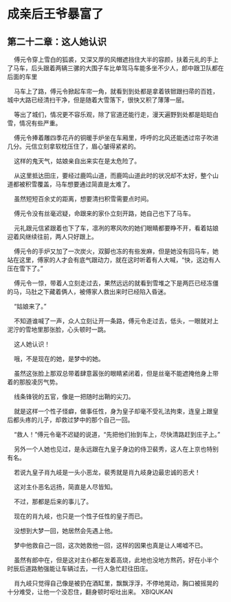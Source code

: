 # 成亲后王爷暴富了 
 ## 第二十二章：这人她认识
     傅元令穿上雪白的狐裘，又深又厚的风帽遮挡住大半的容颜，扶着元礼的手上了马车，后头跟着两辆三骡的大围子车比单驾马车能多坐不少人，郎中跟卫队都在后面的车里

    马车上了路，傅元令掀起车帘一角，就看到到处都是拿着铁锨跟扫帚的百姓，城中大路已经清扫干净，但是随着大雪落下，很快又积了薄薄一层。

    等出了城们，情况更不容乐观，除了官道还能行走，漫天遍野到处都是皑皑白雪，情况有些严重。

    傅元令捧着雕四季花卉的铜暖手炉坐在车厢里，呼呼的北风还能透过帘子吹进几分。元信立刻拿软枕压住了，眉心皱得紧紧的。

    这样的鬼天气，姑娘亲自出来实在是太危险了。

    从这里抵达田庄，要经过鹿鸣山道，而鹿鸣山道此时的状况却不太好，整个山道都被积雪覆盖，马车想要通过简直是太难了。

    虽然短短百余丈的距离，想要清扫积雪需要点时间。

    傅元令没有丝毫迟疑，命跟来的家仆立刻开路，她自己也下了马车。

    元礼跟元信紧跟着也下了车，凛冽的寒风吹的她们眼睛都要睁不开，看着姑娘迎着风继续往前，两人只好跟上。

    傅元令的手炉又加了一次炭火，双脚也冻的有些发麻，但是她没有回马车，她站在这里，傅家的人才会有底气跟动力，就在这时听着有人大喊，“快，这边有人压在雪下了。”

    傅元令一惊，带着人立刻走过去，果然远远的就看到雪堆之下是两匹已经冻僵的马，马肚之下藏着俩人，被傅家人救出来时已经陷入昏迷。

    “姑娘来了。”

    不知道谁喊了一声，众人立刻让开一条路，傅元令走过去，低头，一眼就对上泥泞的雪地里那张脸，心头顿时一跳。

    这人她认识！

    哦，不是现在的她，是梦中的她。

    虽然这张脸上那双总带着肆意嚣张的眼睛紧闭着，但是丝毫不能遮掩他身上带着的那股凌厉气势。

    线条锋锐的五官，像是一把随时出鞘的尖刀。

    就是这样一个性子怪癖，做事任性，身为皇子却毫不受礼法拘束，连皇上跟皇后都头疼的儿子，却救过梦中的那个自己一回。

    “救人！”傅元令毫不迟疑的说道，“先把他们抬到车上，尽快清路赶到庄子上。”

    另外一个人她也见过，是永远跟在九皇子身边的侍卫裴秀，这人在上京也特别有名。

    若说九皇子肖九岐是一头小恶龙，裴秀就是肖九岐身边最忠诚的恶犬！

    这对主仆恶名远扬，简直是人尽皆知。

    不过，那都是后来的事儿了。

    现在的肖九岐，也只是一个性子任性的皇子而已。

    没想到大梦一回，她居然会先遇上他。

    梦中他救自己一回，这次她救他一回，这样的因果也真是让人唏嘘不已。

    虽然有郎中在，但是这对主仆都在发着高烧，此地也没地方熬药，好在小半个时辰后道路勉强能让车辆过去，一行人急忙赶往田庄。

    肖九岐只觉得自己像是被扔在酒缸里，飘飘浮浮，不停地晃动，胸口被摇晃的十分难受，让他一个没忍住，翻身顿时呕吐出来。 
XBIQUKAN